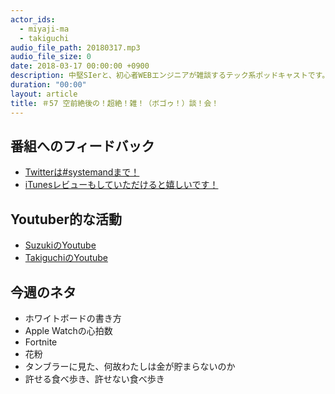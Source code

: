 ```yaml
---
actor_ids:
  - miyaji-ma
  - takiguchi
audio_file_path: 20180317.mp3
audio_file_size: 0
date: 2018-03-17 00:00:00 +0900
description: 中堅SIerと、初心者WEBエンジニアが雑談するテック系ポッドキャストです。
duration: "00:00"
layout: article
title: ＃57 空前絶後の！超絶！雑！（ボゴゥ！）談！会！
---
```

## 番組へのフィードバック
* [Twitterは#systemandまで！](https://twitter.com/search?q=%23systemand)
* [iTunesレビューもしていただけると嬉しいです！](https://itunes.apple.com/jp/podcast/systemand-online/id1205168408?mt=2)

## Youtuber的な活動
* [SuzukiのYoutube](https://www.youtube.com/channel/UCqTozqKO5AWD8OccCnW3Rvw)
* [TakiguchiのYoutube](https://www.youtube.com/channel/UCtoXGiMeDggQPdGoanDE2sA)


## 今週のネタ
* ホワイトボードの書き方
* Apple Watchの心拍数
* Fortnite
* 花粉
* タンブラーに見た、何故わたしは金が貯まらないのか
* 許せる食べ歩き、許せない食べ歩き
